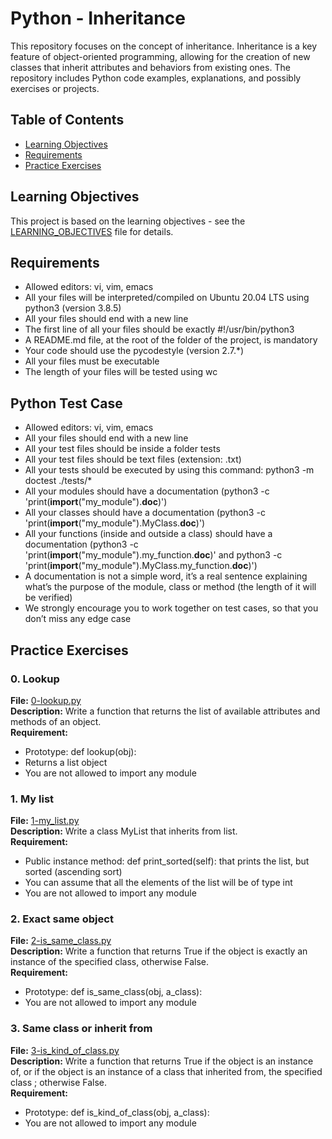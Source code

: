 # Python - Inheritance

This repository focuses on the concept of inheritance. Inheritance is a key feature of object-oriented programming, allowing for the creation of new classes that inherit attributes and behaviors from existing ones. The repository includes Python code examples, explanations, and possibly exercises or projects.

## Table of Contents
- [Learning Objectives](#learning-objectives)
- [Requirements](#requirements)
- [Practice Exercises](#practice-exercises)
## Learning Objectives

This project is based on the learning objectives - see the [LEARNING_OBJECTIVES](https://github.com/Goaty-yagi/holbertonschool-higher_level_programming/blob/main/python-inheritance/LEANING_OBJECTIVES.md) file for details.

## Requirements
- Allowed editors: vi, vim, emacs
- All your files will be interpreted/compiled on Ubuntu 20.04 LTS using python3 (version 3.8.5)
- All your files should end with a new line
- The first line of all your files should be exactly #!/usr/bin/python3
- A README.md file, at the root of the folder of the project, is mandatory
- Your code should use the pycodestyle (version 2.7.*)
- All your files must be executable
- The length of your files will be tested using wc

## Python Test Case
- Allowed editors: vi, vim, emacs
- All your files should end with a new line
- All your test files should be inside a folder tests
- All your test files should be text files (extension: .txt)
- All your tests should be executed by using this command: python3 -m doctest ./tests/*
- All your modules should have a documentation (python3 -c 'print(__import__("my_module").__doc__)')
- All your classes should have a documentation (python3 -c 'print(__import__("my_module").MyClass.__doc__)')
- All your functions (inside and outside a class) should have a documentation (python3 -c 'print(__import__("my_module").my_function.__doc__)' and python3 -c 'print(__import__("my_module").MyClass.my_function.__doc__)')
- A documentation is not a simple word, it’s a real sentence explaining what’s the purpose of the module, class or method (the length of it will be verified)
- We strongly encourage you to work together on test cases, so that you don’t miss any edge case

## Practice Exercises

### 0. Lookup

**File:** [0-lookup.py](https://github.com/Goaty-yagi/holbertonschool-higher_level_programming/blob/main/python-inheritance/0-lookup.py)<br>
**Description:** Write a function that returns the list of available attributes and methods of an object.<br>
**Requirement:** <br>
- Prototype: def lookup(obj):
- Returns a list object
- You are not allowed to import any module

### 1. My list

**File:** [1-my_list.py](https://github.com/Goaty-yagi/holbertonschool-higher_level_programming/blob/main/python-inheritance/1-my_list.py)<br>
**Description:** Write a class MyList that inherits from list.<br>
**Requirement:** <br>
- Public instance method: def print_sorted(self): that prints the list, but sorted (ascending sort)
- You can assume that all the elements of the list will be of type int
- You are not allowed to import any module

### 2. Exact same object

**File:** [2-is_same_class.py](https://github.com/Goaty-yagi/holbertonschool-higher_level_programming/blob/main/python-inheritance/2-is_same_class.py)<br>
**Description:** Write a function that returns True if the object is exactly an instance of the specified class, otherwise False.<br>
**Requirement:** <br>
- Prototype: def is_same_class(obj, a_class):
- You are not allowed to import any module

### 3. Same class or inherit from

**File:** [3-is_kind_of_class.py](https://github.com/Goaty-yagi/holbertonschool-higher_level_programming/blob/main/python-inheritance/3-is_kind_of_class.py)<br>
**Description:** Write a function that returns True if the object is an instance of, or if the object is an instance of a class that inherited from, the specified class ; otherwise False.<br>
**Requirement:** <br>
- Prototype: def is_kind_of_class(obj, a_class):
- You are not allowed to import any module